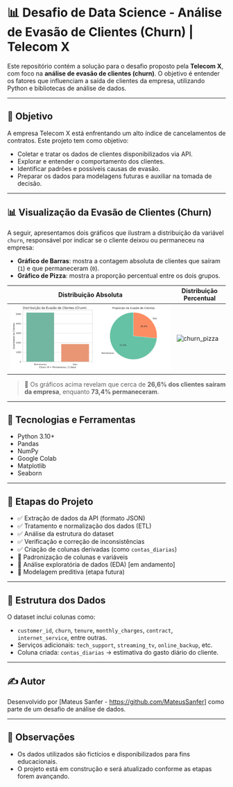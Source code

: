 # 📊 Desafio de Data Science - Análise de Evasão de Clientes (Churn) | Telecom X

Este repositório contém a solução para o desafio proposto pela **Telecom X**, com foco na **análise de evasão de clientes (churn)**. O objetivo é entender os fatores que influenciam a saída de clientes da empresa, utilizando Python e bibliotecas de análise de dados.

---

## 🎯 Objetivo

A empresa Telecom X está enfrentando um alto índice de cancelamentos de contratos. Este projeto tem como objetivo:

- Coletar e tratar os dados de clientes disponibilizados via API.
- Explorar e entender o comportamento dos clientes.
- Identificar padrões e possíveis causas de evasão.
- Preparar os dados para modelagens futuras e auxiliar na tomada de decisão.

---

## 📊 Visualização da Evasão de Clientes (Churn)

A seguir, apresentamos dois gráficos que ilustram a distribuição da variável `churn`, responsável por indicar se o cliente deixou ou permaneceu na empresa:

- **Gráfico de Barras**: mostra a contagem absoluta de clientes que saíram (`1`) e que permaneceram (`0`).
- **Gráfico de Pizza**: mostra a proporção percentual entre os dois grupos.

| Distribuição Absoluta | Distribuição Percentual |
|-----------------------|-------------------------|
| ![churn_barras](img/churn_barras.png) | ![churn_pizza](img/churn_pizza.png) |

> 📌 Os gráficos acima revelam que cerca de **26,6% dos clientes saíram da empresa**, enquanto **73,4% permaneceram**.

---

## 🔧 Tecnologias e Ferramentas

- Python 3.10+
- Pandas
- NumPy
- Google Colab 
- Matplotlib
- Seaborn 

---

## 🧪 Etapas do Projeto

- ✅ Extração de dados da API (formato JSON)
- ✅ Tratamento e normalização dos dados (ETL)
- ✅ Análise da estrutura do dataset
- ✅ Verificação e correção de inconsistências
- ✅ Criação de colunas derivadas (como `contas_diarias`)
- 🔄 Padronização de colunas e variáveis
- 🚧 Análise exploratória de dados (EDA) [em andamento]
- 🚀 Modelagem preditiva (etapa futura)

---

## 📁 Estrutura dos Dados

O dataset inclui colunas como:

- `customer_id`, `churn`, `tenure`, `monthly_charges`, `contract`, `internet_service`, entre outras.
- Serviços adicionais: `tech_support`, `streaming_tv`, `online_backup`, etc.
- Coluna criada: `contas_diarias` → estimativa do gasto diário do cliente.

---

## ✍️ Autor

Desenvolvido por [Mateus Sanfer - https://github.com/MateusSanfer] como parte de um desafio de análise de dados.

---

## 📌 Observações

- Os dados utilizados são fictícios e disponibilizados para fins educacionais.
- O projeto está em construção e será atualizado conforme as etapas forem avançando.

